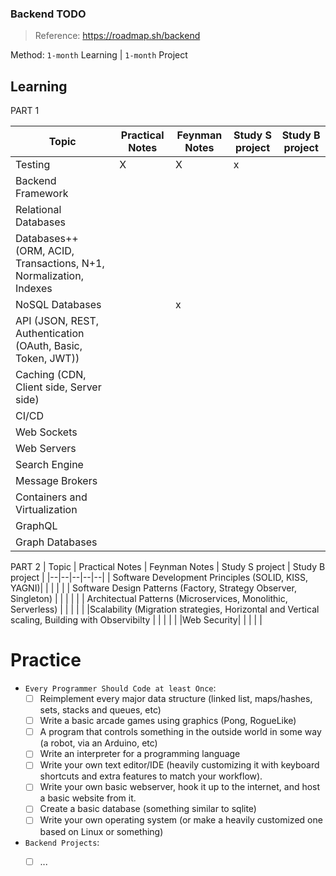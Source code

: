 ### Backend TODO

> Reference: https://roadmap.sh/backend

Method: `1-month` Learning | `1-month` Project

## Learning

PART 1

| Topic | Practical Notes | Feynman Notes | Study S project | Study B project |
|--|--|--|--|--|
|Testing | X | X | x | |
|Backend Framework | | | | |
|Relational Databases | | | | |
|Databases++ (ORM, ACID, Transactions, N+1, Normalization, Indexes | | | | |
|NoSQL Databases | |x| | |
|API (JSON, REST, Authentication (OAuth, Basic, Token, JWT)) | | | |  |
|Caching (CDN, Client side, Server side) | | | | |
|CI/CD | | | | |
|Web Sockets| | | | |
|Web Servers| | | | |
|Search Engine| | | | |
|Message Brokers| | | | |
|Containers and Virtualization | | | | |
|GraphQL| | | | |
|Graph Databases| | | | |

PART 2
| Topic | Practical Notes | Feynman Notes | Study S project | Study B project |
|--|--|--|--|--|
| Software Development Principles (SOLID, KISS, YAGNI)| | | | |
| Software Design Patterns (Factory, Strategy Observer, Singleton) | | | | |
| Architectual Patterns (Microservices, Monolithic, Serverless) | | | | | 
|Scalability (Migration strategies, Horizontal and Vertical scaling, Building with Observibilty | | | | |
|Web Security| | | | |

# Practice

- `Every Programmer Should Code at least Once`:
  - [ ] Reimplement every major data structure (linked list, maps/hashes, sets, stacks and queues, etc)
  - [ ] Write a basic arcade games using graphics (Pong, RogueLike)
  - [ ] A program that controls something in the outside world in some way (a robot, via an Arduino, etc)
  - [ ] Write an interpreter for a programming language
  - [ ] Write your own text editor/IDE (heavily customizing it with keyboard shortcuts and extra features to match your workflow).
  - [ ] Write your own basic webserver, hook it up to the internet, and host a basic website from it.
  - [ ] Create a basic database (something similar to sqlite)
  - [ ] Write your own operating system (or make a heavily customized one based on Linux or something)

- `Backend Projects`:
  - [ ] ...
  

